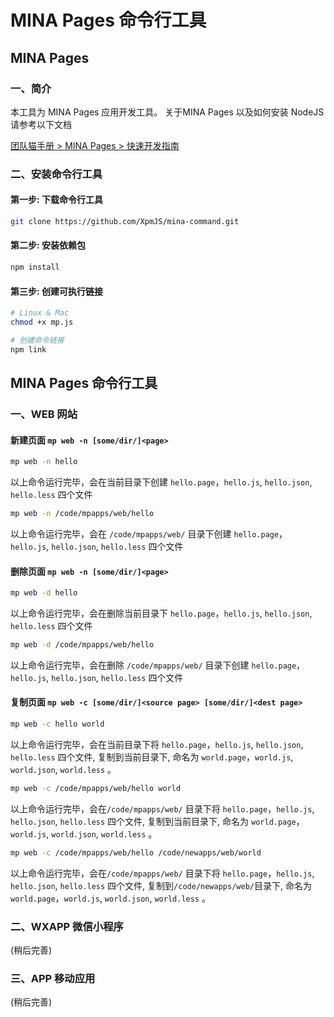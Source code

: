 MINA Pages 命令行工具
==============================

## MINA Pages 

### 一、简介
本工具为 MINA Pages 应用开发工具。 关于MINA Pages 以及如何安装 NodeJS 请参考以下文档

[团队猫手册 > MINA Pages > 快速开发指南](http://book.tuanduimao.com/357326) 


### 二、安装命令行工具

#### 第一步: 下载命令行工具

```bash
git clone https://github.com/XpmJS/mina-command.git 

```


#### 第二步: 安装依赖包

```bash
npm install

```

#### 第三步: 创建可执行链接

```bash
# Linux & Mac 
chmod +x mp.js 

# 创建命令链接
npm link

```


## MINA Pages 命令行工具


### 一、WEB 网站

#### 新建页面 `mp web -n [some/dir/]<page>`



```bash
mp web -n hello

```

以上命令运行完毕，会在当前目录下创建 `hello.page`，`hello.js`,  `hello.json`, `hello.less`  四个文件

```bash
mp web -n /code/mpapps/web/hello

```
以上命令运行完毕，会在 `/code/mpapps/web/` 目录下创建 `hello.page`，`hello.js`,  `hello.json`, `hello.less`  四个文件



#### 删除页面 `mp web -n [some/dir/]<page>`



```bash
mp web -d hello

```

以上命令运行完毕，会在删除当前目录下 `hello.page`，`hello.js`,  `hello.json`, `hello.less`  四个文件


```bash
mp web -d /code/mpapps/web/hello

```
以上命令运行完毕，会在删除 `/code/mpapps/web/` 目录下创建 `hello.page`，`hello.js`,  `hello.json`, `hello.less`  四个文件




#### 复制页面 `mp web -c [some/dir/]<source page> [some/dir/]<dest page>`



```bash
mp web -c hello world

```

以上命令运行完毕，会在当前目录下将 `hello.page`，`hello.js`,  `hello.json`, `hello.less` 四个文件, 复制到当前目录下, 命名为 `world.page`，`world.js`,  `world.json`, `world.less` 。


```bash
mp web -c /code/mpapps/web/hello world

```

以上命令运行完毕，会在`/code/mpapps/web/` 目录下将 `hello.page`，`hello.js`,  `hello.json`, `hello.less` 四个文件, 复制到当前目录下, 命名为 `world.page`，`world.js`,  `world.json`, `world.less` 。



```bash
mp web -c /code/mpapps/web/hello /code/newapps/web/world

```

以上命令运行完毕，会在`/code/mpapps/web/` 目录下将 `hello.page`，`hello.js`,  `hello.json`, `hello.less` 四个文件, 复制到`/code/newapps/web/`目录下, 命名为 `world.page`，`world.js`,  `world.json`, `world.less` 。



### 二、WXAPP 微信小程序

(稍后完善)


### 三、APP 移动应用

(稍后完善)


